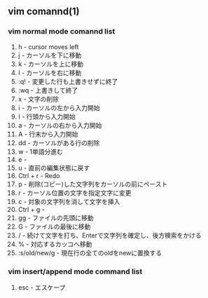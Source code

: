 ## vim comannd(1)

### vim normal mode comannd list

1. h - cursor moves left
1. j - カーソルを下に移動
1. k - カーソルを上に移動
1. l - カーソルを右に移動
1. :q! - 変更した行も上書きせずに終了
1. :wq - 上書きして終了
1. x - 文字の削除
1. i - カーソルの左から入力開始
1. I - 行頭から入力開始
1. a - カーソルの右から入力開始
1. A - 行末から入力開始
1. dd - カーソルがある行の削除
1. w - 1単語分進む
1. e - 
1. u - 直前の編集状態に戻す
1. Ctrl + r - Redo
1. p - 削除(コピー)した文字列をカーソルの前にペースト
1. r - カーソル位置の文字を指定文字に変更
1. c - 対象の文字列を消して文字を挿入
1. Ctrl + g - 
1. gg - ファイルの先頭に移動
1. G - ファイルの最後に移動
1. / - 続けて文字を打ち、Enterで文字列を確定し、後方検索をかける
1. % - 対応するカッコへ移動
1. :s/old/new/g - 現在行の全てのoldをnewに置換する 

### vim insert/append mode command list

1. esc - エスケープ
